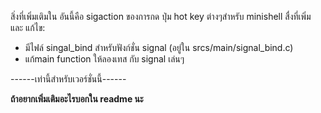 สิ่งที่เพิ่มเติมใน อันนี้คือ sigaction ของการกด ปุ่ม hot key ต่างๆสำหรับ minishell
สื่งที่เพิ่ม และ แก้ไข:
- มีไฟล์ singal_bind สำหรับฟังก์ชั่น signal (อยู่ใน srcs/main/signal_bind.c)
- แก้main function ให้ลองเทส กับ signal เล่นๆ

------เท่านี้สำหรับเวอร์ชั่นนี้------


**ถ้าอยากเพิ่มเติมอะไรบอกใน readme นะ**
